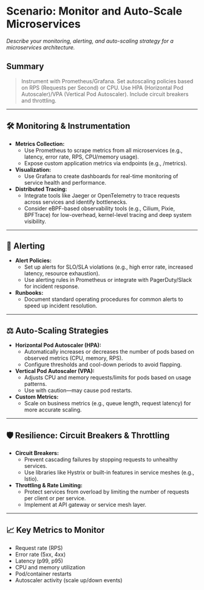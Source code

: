 # Scenario: Monitor and Auto-Scale Microservices

_Describe your monitoring, alerting, and auto-scaling strategy for a microservices architecture._

## Summary
> Instrument with Prometheus/Grafana. Set autoscaling policies based on RPS (Requests per Second) or CPU. Use HPA (Horizontal Pod Autoscaler)/VPA (Vertical Pod Autoscaler). Include circuit breakers and throttling.

---

## 🛠️ Monitoring & Instrumentation
- **Metrics Collection:**
  - Use Prometheus to scrape metrics from all microservices (e.g., latency, error rate, RPS, CPU/memory usage).
  - Expose custom application metrics via endpoints (e.g., /metrics).
- **Visualization:**
  - Use Grafana to create dashboards for real-time monitoring of service health and performance.
- **Distributed Tracing:**
  - Integrate tools like Jaeger or OpenTelemetry to trace requests across services and identify bottlenecks.
  - Consider eBPF-based observability tools (e.g., Cilium, Pixie, BPFTrace) for low-overhead, kernel-level tracing and deep system visibility.

---

## 🚨 Alerting
- **Alert Policies:**
  - Set up alerts for SLO/SLA violations (e.g., high error rate, increased latency, resource exhaustion).
  - Use alerting rules in Prometheus or integrate with PagerDuty/Slack for incident response.
- **Runbooks:**
  - Document standard operating procedures for common alerts to speed up incident resolution.

---

## ⚖️ Auto-Scaling Strategies
- **Horizontal Pod Autoscaler (HPA):**
  - Automatically increases or decreases the number of pods based on observed metrics (CPU, memory, RPS).
  - Configure thresholds and cool-down periods to avoid flapping.
- **Vertical Pod Autoscaler (VPA):**
  - Adjusts CPU and memory requests/limits for pods based on usage patterns.
  - Use with caution—may cause pod restarts.
- **Custom Metrics:**
  - Scale on business metrics (e.g., queue length, request latency) for more accurate scaling.

---

## 🛡️ Resilience: Circuit Breakers & Throttling
- **Circuit Breakers:**
  - Prevent cascading failures by stopping requests to unhealthy services.
  - Use libraries like Hystrix or built-in features in service meshes (e.g., Istio).
- **Throttling & Rate Limiting:**
  - Protect services from overload by limiting the number of requests per client or per service.
  - Implement at API gateway or service mesh layer.

---

## 📈 Key Metrics to Monitor
- Request rate (RPS)
- Error rate (5xx, 4xx)
- Latency (p99, p95)
- CPU and memory utilization
- Pod/container restarts
- Autoscaler activity (scale up/down events)
